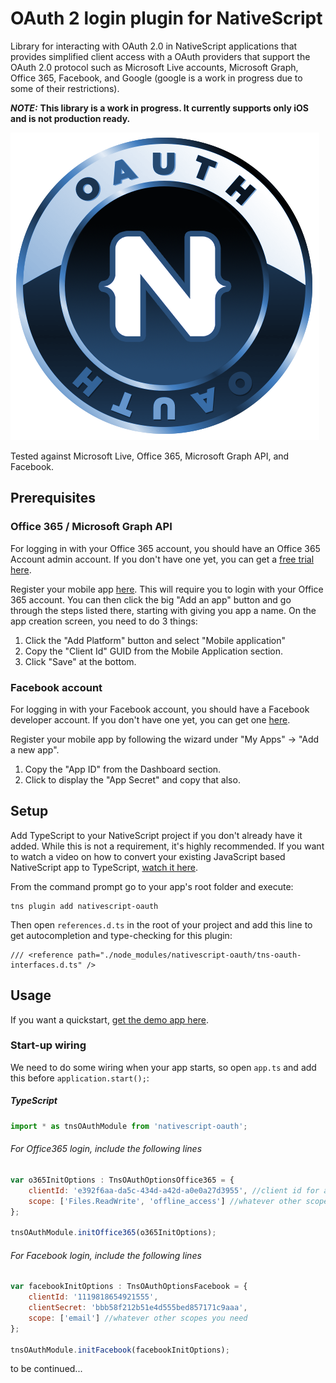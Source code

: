 # OAuth 2 login plugin for NativeScript

Library for interacting with OAuth 2.0 in NativeScript applications that provides simplified client access with a OAuth providers that support the OAuth 2.0 protocol such as Microsoft Live accounts, Microsoft Graph, Office 365, Facebook, and Google (google is a work in progress due to some of their restrictions).

***NOTE:*** **This library is a work in progress. It currently supports only iOS and is not production ready.**

<img src="docs/images/nativescript-oauth-logo.png" alt="NativeScript OAuth 2"/><br/>

Tested against Microsoft Live, Office 365, Microsoft Graph API, and Facebook.

## Prerequisites

### Office 365 / Microsoft Graph API
For logging in with your Office 365 account, you should have an Office 365 Account admin account. If you don't have one yet, you can get a [free trial here](https://products.office.com/en-us/try).

Register your mobile app [here](https://apps.dev.microsoft.com). This will require you to login with your Office 365 account. You can then click the big "Add an app" button and go through the steps listed there, starting with giving you app a name. On the app creation screen, you need to do 3 things:

1. Click the "Add Platform" button and select "Mobile application"
2. Copy the "Client Id" GUID from the Mobile Application section.
3. Click "Save" at the bottom. 

### Facebook account
For logging in with your Facebook account, you should have a Facebook developer account. If you don't have one yet, you can get one [here](https://developers.facebook.com/).

Register your mobile app by following the wizard under "My Apps" -> "Add a new app".

1. Copy the "App ID" from the Dashboard section.
2. Click to display the "App Secret" and copy that also.


## Setup

Add TypeScript to your NativeScript project if you don't already have it added. While this is not a requirement, it's highly recommended. If you want to watch a video on how to convert your existing JavaScript based NativeScript app to TypeScript, [watch it here](https://youtu.be/2JDXnduTlgs).

From the command prompt go to your app's root folder and execute:

```
tns plugin add nativescript-oauth
```

Then open `references.d.ts` in the root of your project and add this line to get autocompletion and type-checking for this plugin:

```
/// <reference path="./node_modules/nativescript-oauth/tns-oauth-interfaces.d.ts" />
```

## Usage

If you want a quickstart, [get the demo app here](https://github.com/alexziskind1/nativescript-oauth/tree/master/demo).

### Start-up wiring
We need to do some wiring when your app starts, so open `app.ts` and add this before `application.start();`:

##### TypeScript
```js
import * as tnsOAuthModule from 'nativescript-oauth';
```

###### For Office365 login, include the following lines

```js
var o365InitOptions : TnsOAuthOptionsOffice365 = {
    clientId: 'e392f6aa-da5c-434d-a42d-a0e0a27d3955', //client id for application (GUID)
    scope: ['Files.ReadWrite', 'offline_access'] //whatever other scopes you need
};

tnsOAuthModule.initOffice365(o365InitOptions);
```


###### For Facebook login, include the following lines

```js
var facebookInitOptions : TnsOAuthOptionsFacebook = {
    clientId: '1119818654921555',
    clientSecret: 'bbb58f212b51e4d555bed857171c9aaa',
    scope: ['email'] //whatever other scopes you need
};

tnsOAuthModule.initFacebook(facebookInitOptions);
```

to be continued...